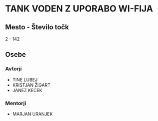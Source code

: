 # TANK VODEN Z UPORABO WI-FIJA
## Mesto - Število točk
2 - 142
## Osebe
### Avtorji
 * TINE LUBEJ 
 * KRISTJAN ŽIGART
 * JANEZ KEČEK
### Mentorji
 * MARJAN URANJEK